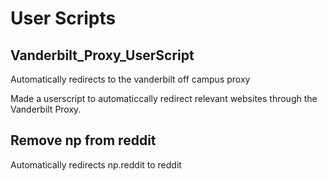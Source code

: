 # User Scripts
## Vanderbilt_Proxy_UserScript
Automatically redirects to the vanderbilt off campus proxy

Made a userscript to automaticcally redirect relevant websites through the Vanderbilt Proxy.

## Remove np from reddit
Automatically redirects np.reddit to reddit


